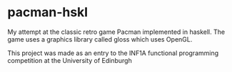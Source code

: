 # pacman-hskl

My attempt at the classic retro game Pacman implemented in haskell. The game uses a graphics library called gloss which uses OpenGL.

This project was made as an entry to the INF1A functional programming competition at the University of Edinburgh 
